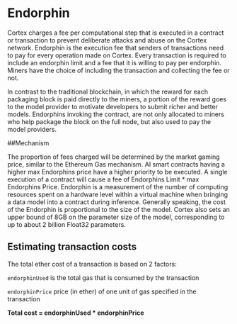 # Endorphin

Cortex charges a fee per computational step that is executed in a contract or transaction to prevent deliberate attacks and abuse on the Cortex network. Endorphin is the execution fee that senders of transactions need to pay for every operation made on Cortex. Every transaction is required to include an endorphin limit and a fee that it is willing to pay per endorphin. Miners have the choice of including the transaction and collecting the fee or not. 

In contrast to the traditional blockchain, in which the reward for each packaging block is paid directly to the miners, a portion of the reward goes to the model provider to motivate developers to submit richer and better models. Endorphins invoking the contract, are not only allocated to miners who help package the block on the full node, but also used to pay the model providers. 

##Mechanism

The proportion of fees charged will be determined by the market gaming price, similar to the Ethereum Gas mechanism. AI smart contracts having a higher max Endorphins price have a higher priority to be executed. A single execution of a contract will cause a fee of Endorphins Limit * max Endorphins Price. Endorphin is a measurement of the number of computing resources spent on a hardware level within a virtual machine when bringing a data model into a contract during inference. Generally speaking, the cost of the Endorphin is proportional to the size of the model. Cortex also sets an upper bound of 8GB on the parameter size of the model, corresponding to up to about 2 billion Float32 parameters.

## Estimating transaction costs

The total ether cost of a transaction is based on 2 factors:

`endorphinUsed` is the total gas that is consumed by the transaction

`endorphinPrice` price (in ether) of one unit of gas specified in the transaction

**Total cost = endorphinUsed \* endorphinPrice**

